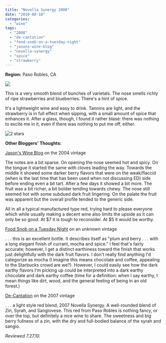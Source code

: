 ```yaml
---
title: "Novella Synergy 2008"
date: "2010-08-18"
categories:
  - "wine"
tags:
  - "2008"
  - "de-cantation"
  - "food-snob-on-a-tuesday-night"
  - "jasons-wine-blog"
  - "novella-synergy"
  - "spice"
  - "strawberry"
---
```


**Region:** Paso Robles, CA

![](https://thegourmez-wpmedia.s3.amazonaws.com/2024/07/novellasynergy.jpg)

This is a very smooth blend of bunches of varietals. The nose smells richly of ripe strawberries and blueberries. There's a hint of spice.

It's a lightweight wine and easy to drink. Tannins are light, and the strawberry is in full effect when sipping, with a small amount of spice that enhances it. After a glass, though, I found it rather blasé: there was nothing to excite me in it, even if there was nothing to put me off, either.




<div class="caption">

![2 stars](http://s3.amazonaws.com/thegourmez-wpmedia/2009/02/rating_chicken11.gif "rating_chicken11")</div>
  **Other Bloggers' Thoughts:**

[Jason's Wine Blog](http://jasonswineblog.com/2007/09/10/2004-novella-synergy/) on the 2004 vintage

The notes are a bit sparse. On opening the nose seemed hot and spicy. On the tongue it started the same with cloves leading the way. Towards the middle it showed some darker berry flavors that were on the weak/flaccid (when is the last time that has been used when not discussing ED) side before ending even a bit tart. After a few days it showed a bit more. The fruit was a bit richer, a bit bolder tending towards chewy. The nose still seemed hot with some subdued dark fruit lingering. On the palate the fruit was apparent but the overall profile tended to the generic side.

All in all a typical manufactured type red, trying hard to please everyone which while usually making a decent wine also limits the upside as it can only be so good. At $7 it is tough to reconsider. At $5 it would be worthy.

[Food Snob on a Tuesday Night](http://vitaille.blogspot.com/2008/04/novella-synergy-blend-paso-robles.html) on an unknown vintage

. . . this is an excellent bottle. It describes itself as "plum and berry . . . with a long elegant finish of currant, mocha and spice." I feel that's fairly accurate; however, I get a distinct earthiness toward the finish that works just delightfully with the dark fruit flavors. I don't really find anything I'd categorize as mocha (I imagine this means chocolate and coffee, appealing to the Starbucks crowd are we?). However, I could easily see how the dark earthy flavors I'm picking up could be interpreted into a dark earthy chocolate and dark earthy coffee (time for a definition: when I say earthy, I mean things like dirt, wood, and the general feeling of being in an old forest.)

[De-Cantation](http://de-canting.blogspot.com/2009/07/summer-party-pairings.html) on the 2007 vintage

. . . a light style red blend, 2007 Novella Synergy. A well-rounded blend of Zin, Syrah, and Sangiovese. This red from Paso Robles is nothing fancy, or over the top, but definitely a nice wine to share. The sweetness and big berry fullness of a zin, with the dry and full-bodied balance of the syrah and sangio.

_Reviewed 7.27.10._
